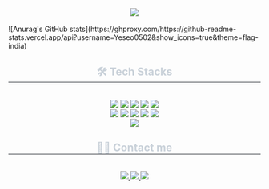 <div align= "center">
    <img src="https://capsule-render.vercel.app/api?type=slice&color=0:ffdbf5,100:e1f3fe&height=240&text=Hello%20Yeseo%20world❤️‍🔥&animation=scaleIn&fontColor=a6a8ce&fontSize=60" />
    </div>
    <br>
    ![Anurag's GitHub stats](https://ghproxy.com/https://github-readme-stats.vercel.app/api?username=Yeseo0502&show_icons=true&theme=flag-india)
    <br>
    <div align= "center">
    <h2 style="border-bottom: 1px solid #21262d; color: #c9d1d9;"> 🛠️ Tech Stacks </h2> <br> 
    <div style="margin: 0 auto; text-align: center;" align= "center"> <img src="https://img.shields.io/badge/Android-3DDC84?style=flat-square&logo=Android&logoColor=white">
          <img src="https://img.shields.io/badge/C-A8B9CC?style=flat-square&logo=C&logoColor=white">
          <img src="https://img.shields.io/badge/Github-181717?style=flat-square&logo=Github&logoColor=white">
          <img src="https://img.shields.io/badge/Python-3776AB?style=flat-square&logo=Python&logoColor=white">
          <img src="https://img.shields.io/badge/React-61DAFB?style=flat-square&logo=React&logoColor=white">
          <br/><img src="https://img.shields.io/badge/HTML5-E34F26?style=flat-square&logo=HTML5&logoColor=white">
          <img src="https://img.shields.io/badge/Java-007396?style=flat-square&logo=Java&logoColor=white">
          <img src="https://img.shields.io/badge/Javascript-F7DF1E?style=flat-square&logo=Javascript&logoColor=white">
          <img src="https://img.shields.io/badge/MySQL-4479A1?style=flat-square&logo=MySQL&logoColor=white">
          <img src="https://img.shields.io/badge/Spring Boot-6DB33F?style=flat-square&logo=Spring Boot&logoColor=white">
          <br/><img src="https://img.shields.io/badge/CSS3-1572B6?style=flat-square&logo=CSS3&logoColor=white">
          </div>
    </div>
    <div align= "center">
    <h2 style="border-bottom: 1px solid #21262d; color: #c9d1d9;"> 🧑‍💻 Contact me </h2> <br> 
    <div align= "center"> <a href=https://www.instagram.com/ye_seo_0852/> <img src="https://img.shields.io/badge/Instagram-E4405F?style=flat-square&logo=Instagram&logoColor=white&link=https://www.instagram.com/ye_seo_0852/"> </a>
         <a href=https://velog.io/@yeseo_052/posts> <img src="https://img.shields.io/badge/Velog-20C997?style=flat-square&logo=Velog&logoColor=white&link=https://velog.io/@yeseo_052/posts"> </a>
         <a href=mailto:5252yeseo@gmail.com> <img src="https://img.shields.io/badge/Gmail-EA4335?style=flat-square&logo=Gmail&logoColor=white&link=mailto:5252yeseo@gmail.com"> </a>
          </div>  <br> 
    <div align= "center">  </div> 
    </div>
    
